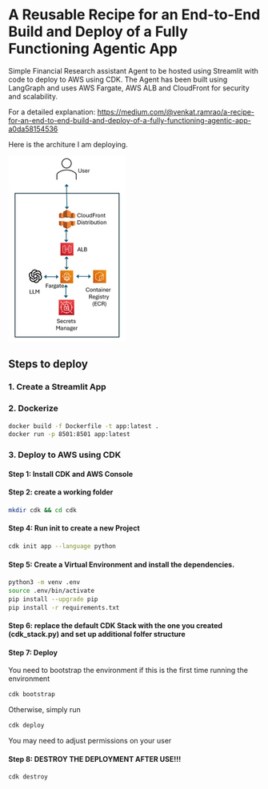 # A Reusable Recipe for an End-to-End Build and Deploy of a Fully Functioning Agentic App

Simple Financial Research assistant Agent to be hosted using Streamlit with code to deploy to AWS using CDK. The Agent has been built using LangGraph and uses AWS Fargate, AWS ALB and CloudFront for security and scalability.

For a detailed explanation: https://medium.com/@venkat.ramrao/a-recipe-for-an-end-to-end-build-and-deploy-of-a-fully-functioning-agentic-app-a0da58154536

Here is the architure I am deploying.

![Architecture](./images/aws_architecture.jpg)
               
## Steps to deploy
### 1. Create a Streamlit App
### 2. Dockerize
```bash
docker build -f Dockerfile -t app:latest .
docker run -p 8501:8501 app:latest
```
### 3. Deploy to AWS using CDK
#### Step 1: Install CDK and AWS Console
#### Step 2: create a working folder
```bash
mkdir cdk && cd cdk
```
#### Step 4: Run init to create a new Project
```bash
cdk init app --language python
```
#### Step 5: Create a Virtual Environment and install the dependencies.
```bash
python3 -m venv .env
source .env/bin/activate 
pip install --upgrade pip
pip install -r requirements.txt
```
#### Step 6: replace the default CDK Stack with the one you created (cdk_stack.py) and set up additional folfer structure
#### Step 7: Deploy
You need to bootstrap the environment if this is the first time running the environment
```bash
cdk bootstrap
```
Otherwise, simply run
```bash
cdk deploy
```
You may need to adjust permissions on your user
#### Step 8: DESTROY THE DEPLOYMENT AFTER USE!!!
```bash
cdk destroy
```




